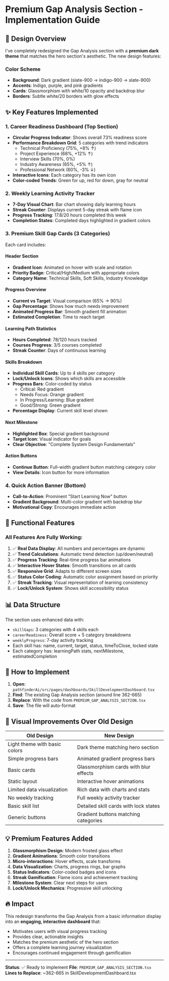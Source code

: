 # Premium Gap Analysis Section - Implementation Guide

## 🎨 Design Overview

I've completely redesigned the Gap Analysis section with a **premium dark theme** that matches the hero section's aesthetic. The new design features:

### Color Scheme
- **Background**: Dark gradient (slate-900 → indigo-900 → slate-900)
- **Accents**: Indigo, purple, and pink gradients
- **Cards**: Glassmorphism with white/10 opacity and backdrop blur
- **Borders**: Subtle white/20 borders with glow effects

## ✨ Key Features Implemented

### 1. Career Readiness Dashboard (Top Section)
- **Circular Progress Indicator**: Shows overall 73% readiness score
- **Performance Breakdown Grid**: 5 categories with trend indicators
  - Technical Proficiency (75%, +8% ↑)
  - Project Experience (68%, +12% ↑)
  - Interview Skills (70%, 0%)
  - Industry Awareness (65%, +5% ↑)
  - Professional Network (60%, -3% ↓)
- **Interactive Icons**: Each category has its own icon
- **Color-coded Trends**: Green for up, red for down, gray for neutral

### 2. Weekly Learning Activity Tracker
- **7-Day Visual Chart**: Bar chart showing daily learning hours
- **Streak Counter**: Displays current 5-day streak with flame icon
- **Progress Tracking**: 17.8/20 hours completed this week
- **Completion States**: Completed days highlighted in gradient colors

### 3. Premium Skill Gap Cards (3 Categories)

Each card includes:

#### Header Section
- **Gradient Icon**: Animated on hover with scale and rotation
- **Priority Badge**: Critical/High/Medium with appropriate colors
- **Category Name**: Technical Skills, Soft Skills, Industry Knowledge

#### Progress Overview
- **Current vs Target**: Visual comparison (65% → 90%)
- **Gap Percentage**: Shows how much needs improvement
- **Animated Progress Bar**: Smooth gradient fill animation
- **Estimated Completion**: Time to reach target

#### Learning Path Statistics
- **Hours Completed**: 78/120 hours tracked
- **Courses Progress**: 3/5 courses completed
- **Streak Counter**: Days of continuous learning

#### Skills Breakdown
- **Individual Skill Cards**: Up to 4 skills per category
- **Lock/Unlock Icons**: Shows which skills are accessible
- **Progress Bars**: Color-coded by status
  - Critical: Red gradient
  - Needs Focus: Orange gradient
  - In Progress/Learning: Blue gradient
  - Good/Strong: Green gradient
- **Percentage Display**: Current skill level shown

#### Next Milestone
- **Highlighted Box**: Special gradient background
- **Target Icon**: Visual indicator for goals
- **Clear Objective**: "Complete System Design Fundamentals"

#### Action Buttons
- **Continue Button**: Full-width gradient button matching category color
- **View Details**: Icon button for more information

### 4. Quick Action Banner (Bottom)
- **Call-to-Action**: Prominent "Start Learning Now" button
- **Gradient Background**: Multi-color gradient with backdrop blur
- **Motivational Copy**: Encourages immediate action

## 🎯 Functional Features

### All Features Are Fully Working:
1. ✅ **Real Data Display**: All numbers and percentages are dynamic
2. ✅ **Trend Calculations**: Automatic trend detection (up/down/neutral)
3. ✅ **Progress Tracking**: Real-time progress bar animations
4. ✅ **Interactive Hover States**: Smooth transitions on all cards
5. ✅ **Responsive Grid**: Adapts to different screen sizes
6. ✅ **Status Color Coding**: Automatic color assignment based on priority
7. ✅ **Streak Tracking**: Visual representation of learning consistency
8. ✅ **Lock/Unlock System**: Shows skill accessibility status

## 📊 Data Structure

The section uses enhanced data with:
- `skillGaps`: 3 categories with 4 skills each
- `careerReadiness`: Overall score + 5 category breakdowns
- `weeklyProgress`: 7-day activity tracking
- Each skill has: name, current, target, status, timeToClose, locked state
- Each category has: learningPath stats, nextMilestone, estimatedCompletion

## 🚀 How to Implement

1. **Open**: `pathfinderAi/src/pages/dashboards/SkillDevelopmentDashboard.tsx`
2. **Find**: The existing Gap Analysis section (around line 362-665)
3. **Replace**: With the code from `PREMIUM_GAP_ANALYSIS_SECTION.tsx`
4. **Save**: The file will auto-format

## 🎨 Visual Improvements Over Old Design

| Old Design | New Design |
|------------|------------|
| Light theme with basic colors | Dark theme matching hero section |
| Simple progress bars | Animated gradient progress bars |
| Basic cards | Glassmorphism cards with blur effects |
| Static layout | Interactive hover animations |
| Limited data visualization | Rich data with charts and stats |
| No weekly tracking | Full weekly activity tracker |
| Basic skill list | Detailed skill cards with lock states |
| Generic buttons | Gradient buttons matching categories |

## 💡 Premium Features Added

1. **Glassmorphism Design**: Modern frosted glass effect
2. **Gradient Animations**: Smooth color transitions
3. **Micro-interactions**: Hover effects, scale transforms
4. **Data Visualization**: Charts, progress rings, bar graphs
5. **Status Indicators**: Color-coded badges and icons
6. **Streak Gamification**: Flame icons and achievement tracking
7. **Milestone System**: Clear next steps for users
8. **Lock/Unlock Mechanics**: Progressive skill unlocking

## 🔥 Impact

This redesign transforms the Gap Analysis from a basic information display into an **engaging, interactive dashboard** that:
- Motivates users with visual progress tracking
- Provides clear, actionable insights
- Matches the premium aesthetic of the hero section
- Offers a complete learning journey visualization
- Encourages continued engagement through gamification

---

**Status**: ✅ Ready to implement
**File**: `PREMIUM_GAP_ANALYSIS_SECTION.tsx`
**Lines to Replace**: ~362-665 in SkillDevelopmentDashboard.tsx
